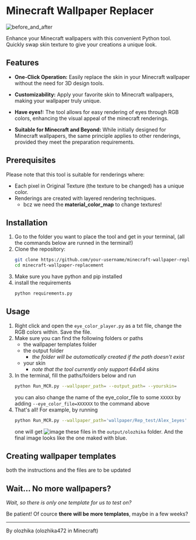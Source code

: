 # Minecraft Wallpaper Replacer

![before_and_after](https://github.com/olozhika/Minecraft_Wallpaper_Replacer/blob/main/Images_used_in_README/snap2023-10-13%20110459.png)

Enhance your Minecraft wallpapers with this convenient Python tool. Quickly swap skin texture to give your creations a unique look.

## Features

- **One-Click Operation:** Easily replace the skin in your Minecraft wallpaper without the need for 3D design tools.

- **Customizability:** Apply your favorite skin to Minecraft wallpapers, making your wallpaper truly unique.

- **Have eyes!:** The tool allows for easy rendering of eyes through RGB colors, enhancing the visual appeal of the minecraft renderings. 

- **Suitable for Minecraft and Beyond:** While initially designed for Minecraft wallpapers, the same principle applies to other renderings, provided they meet the preparation requirements.

## Prerequisites

Please note that this tool is suitable for renderings where:

- Each pixel in Original Texture (the texture to be changed) has a unique color.
- Renderings are created with layered rendering techniques.
  - bcz we need the **material_color_map** to change textures!

## Installation

1. Go to the folder you want to place the tool and get in your terminal, (all the commands below are runned in the terminal!)
2. Clone the repository:
   ```bash
   git clone https://github.com/your-username/minecraft-wallpaper-replacement.git
   cd minecraft-wallpaper-replacement
   ```
3. Make sure you have python and pip installed
4. install the requirements
   ```bash
   python requirements.py
   ```

## Usage

1. Right click and open the `eye_color_player.py` as a txt file, change the RGB colors within. Save the file. 
2. Make sure you can find the following folders or paths
   - the wallpaper templates folder
   - the output folder
     - *the folder will be automatically created if the path doesn't exist*
   - your skin
     - *note that the tool currently only support 64x64 skins*
3. In the terminal, fill the paths/folders below and run
   ```bash
   python Run_MCR.py --wallpaper_path= --output_path= --yourskin=
   ```
   you can also change the name of the eye_color_file to some `XXXXX` by adding `--eye_color_file=XXXXXX` to the command above
4. That's all!
   For example, by running
   ```bash
   python Run_MCR.py --wallpaper_path='wallpaper/Rep_test/Alex_1eyes' --output_path='output/olozhika' --yourskin='tex/olozhika472_NMO.png'
   ```
   one will get
   ![image](https://github.com/olozhika/Minecraft_Wallpaper_Replacer/blob/main/Images_used_in_README/snap2023-10-13%20111336.png)
   these files in the `output/olozhika` folder.
   And the final image looks like the one maked with blue. 
   
   
## Creating wallpaper templates

both the instructions and the files are to be updated

## Wait... No more wallpapers?

*Wait, so there is only one template for us to test on?*

Be patient! Of cource **there will be more templates**, maybe in a few weeks?

______
By olozhika (olozhika472 in Minecraft)
